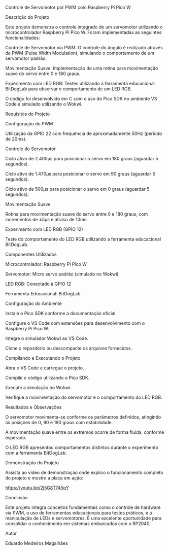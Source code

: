 Controle de Servomotor por PWM com Raspberry Pi Pico W

Descrição do Projeto

Este projeto demonstra o controle integrado de um servomotor utilizando o microcontrolador Raspberry Pi Pico W. Foram implementadas as seguintes funcionalidades:

Controle de Servomotor via PWM: O controle do ângulo é realizado através de PWM (Pulse Width Modulation), simulando o comportamento de um servomotor padrão.

Movimentação Suave: Implementação de uma rotina para movimentação suave do servo entre 0 e 180 graus.

Experimento com LED RGB: Testes utilizando a ferramenta educacional BitDogLab para observar o comportamento de um LED RGB.

O código foi desenvolvido em C com o uso do Pico SDK no ambiente VS Code e simulado utilizando o Wokwi.

Requisitos do Projeto

Configuração do PWM

Utilização da GPIO 22 com frequência de aproximadamente 50Hz (período de 20ms).

Controle do Servomotor

Ciclo ativo de 2.400µs para posicionar o servo em 180 graus (aguardar 5 segundos).

Ciclo ativo de 1.470µs para posicionar o servo em 90 graus (aguardar 5 segundos).

Ciclo ativo de 500µs para posicionar o servo em 0 graus (aguardar 5 segundos).

Movimentação Suave

Rotina para movimentação suave do servo entre 0 e 180 graus, com incrementos de ±5µs e atraso de 10ms.

Experimento com LED RGB (GPIO 12)

Teste do comportamento do LED RGB utilizando a ferramenta educacional BitDogLab.

Componentes Utilizados

Microcontrolador: Raspberry Pi Pico W

Servomotor: Micro servo padrão (simulado no Wokwi)

LED RGB: Conectado à GPIO 12

Ferramenta Educacional: BitDogLab

Configuração do Ambiente

Instale o Pico SDK conforme a documentação oficial.

Configure o VS Code com extensões para desenvolvimento com o Raspberry Pi Pico W.

Integre o simulador Wokwi ao VS Code.

Clone o repositório ou descompacte os arquivos fornecidos.

Compilando e Executando o Projeto

Abra o VS Code e carregue o projeto.

Compile o código utilizando o Pico SDK.

Execute a simulação no Wokwi.

Verifique a movimentação do servomotor e o comportamento do LED RGB.

Resultados e Observações

O servomotor movimenta-se conforme os parâmetros definidos, atingindo as posições de 0, 90 e 180 graus com estabilidade.

A movimentação suave entre os extremos ocorre de forma fluida, conforme esperado.

O LED RGB apresentou comportamentos distintos durante o experimento com a ferramenta BitDogLab.

Demonstração do Projeto

Assista ao vídeo de demonstração onde explico o funcionamento completo do projeto e mostro a placa em ação:

https://youtu.be/2j5G8T745qY

Conclusão

Este projeto integra conceitos fundamentais como o controle de hardware via PWM, o uso de ferramentas educacionais para testes práticos, e a manipulação de LEDs e servomotores. É uma excelente oportunidade para consolidar o conhecimento em sistemas embarcados com o RP2040.

Autor

Eduardo Medeiros Magalhães
